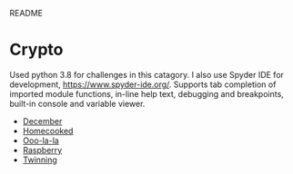 README

# Crypto
Used python 3.8 for challenges in this catagory. I also use Spyder IDE for development, https://www.spyder-ide.org/. Supports tab completion of imported module functions, in-line help text, debugging and breakpoints, built-in console and variable viewer.  

- [December](December/)
- [Homecooked](Homecooked/)
- [Ooo-la-la](Ooo-la-la/)
- [Raspberry](Raspberry/)
- [Twinning](Twinning/)
